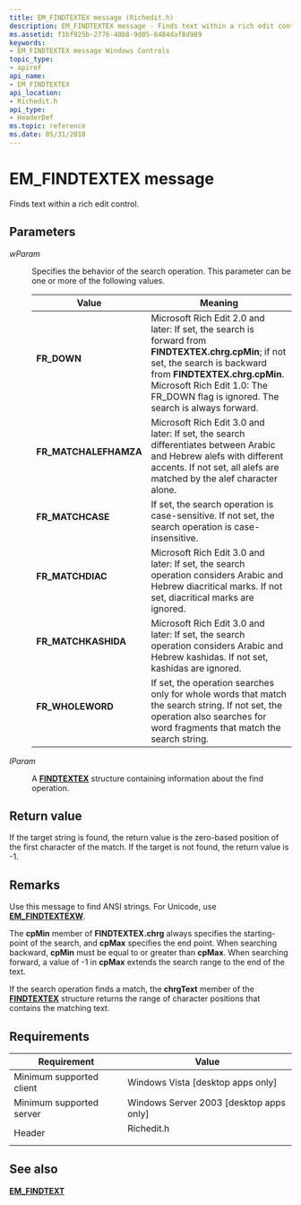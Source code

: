 ```yaml
---
title: EM_FINDTEXTEX message (Richedit.h)
description: EM_FINDTEXTEX message - Finds text within a rich edit control.
ms.assetid: f1bf925b-2776-40b8-9d05-8484daf8d989
keywords:
- EM_FINDTEXTEX message Windows Controls
topic_type:
- apiref
api_name:
- EM_FINDTEXTEX
api_location:
- Richedit.h
api_type:
- HeaderDef
ms.topic: reference
ms.date: 05/31/2018
---
```


# EM\_FINDTEXTEX message

Finds text within a rich edit control.

## Parameters

<dl> <dt>

*wParam* 
</dt> <dd>

Specifies the behavior of the search operation. This parameter can be one or more of the following values.



| Value                                                                                                                                                                     | Meaning                                                                                                                                                                                                                                                                         |
|---------------------------------------------------------------------------------------------------------------------------------------------------------------------------|---------------------------------------------------------------------------------------------------------------------------------------------------------------------------------------------------------------------------------------------------------------------------------|
| <span id="FR_DOWN"></span><span id="fr_down"></span><dl> <dt>**FR\_DOWN**</dt> </dl>                               | Microsoft Rich Edit 2.0 and later: If set, the search is forward from **FINDTEXTEX.chrg.cpMin**; if not set, the search is backward from **FINDTEXTEX.chrg.cpMin**. <br/> Microsoft Rich Edit 1.0: The FR\_DOWN flag is ignored. The search is always forward.<br/> |
| <span id="FR_MATCHALEFHAMZA"></span><span id="fr_matchalefhamza"></span><dl> <dt>**FR\_MATCHALEFHAMZA**</dt> </dl> | Microsoft Rich Edit 3.0 and later: If set, the search differentiates between Arabic and Hebrew alefs with different accents. If not set, all alefs are matched by the alef character alone. <br/>                                                                         |
| <span id="FR_MATCHCASE"></span><span id="fr_matchcase"></span><dl> <dt>**FR\_MATCHCASE**</dt> </dl>                | If set, the search operation is case-sensitive. If not set, the search operation is case-insensitive. <br/>                                                                                                                                                               |
| <span id="FR_MATCHDIAC"></span><span id="fr_matchdiac"></span><dl> <dt>**FR\_MATCHDIAC**</dt> </dl>                | Microsoft Rich Edit 3.0 and later: If set, the search operation considers Arabic and Hebrew diacritical marks. If not set, diacritical marks are ignored. <br/>                                                                                                           |
| <span id="FR_MATCHKASHIDA"></span><span id="fr_matchkashida"></span><dl> <dt>**FR\_MATCHKASHIDA**</dt> </dl>       | Microsoft Rich Edit 3.0 and later: If set, the search operation considers Arabic and Hebrew kashidas. If not set, kashidas are ignored. <br/>                                                                                                                             |
| <span id="FR_WHOLEWORD"></span><span id="fr_wholeword"></span><dl> <dt>**FR\_WHOLEWORD**</dt> </dl>                | If set, the operation searches only for whole words that match the search string. If not set, the operation also searches for word fragments that match the search string.<br/>                                                                                           |



 

</dd> <dt>

*lParam* 
</dt> <dd>

A [**FINDTEXTEX**](/windows/desktop/api/Richedit/ns-richedit-findtextexa) structure containing information about the find operation.

</dd> </dl>

## Return value

If the target string is found, the return value is the zero-based position of the first character of the match. If the target is not found, the return value is -1.

## Remarks

Use this message to find ANSI strings. For Unicode, use [**EM\_FINDTEXTEXW**](em-findtextexw.md).

The **cpMin** member of **FINDTEXTEX.chrg** always specifies the starting-point of the search, and **cpMax** specifies the end point. When searching backward, **cpMin** must be equal to or greater than **cpMax**. When searching forward, a value of -1 in **cpMax** extends the search range to the end of the text.

If the search operation finds a match, the **chrgText** member of the [**FINDTEXTEX**](/windows/desktop/api/Richedit/ns-richedit-findtextexa) structure returns the range of character positions that contains the matching text.

## Requirements



| Requirement | Value |
|-------------------------------------|---------------------------------------------------------------------------------------|
| Minimum supported client<br/> | Windows Vista \[desktop apps only\]<br/>                                        |
| Minimum supported server<br/> | Windows Server 2003 \[desktop apps only\]<br/>                                  |
| Header<br/>                   | <dl> <dt>Richedit.h</dt> </dl> |



## See also

<dl> <dt>

[**EM\_FINDTEXT**](em-findtext.md)
</dt> </dl>

 

 






